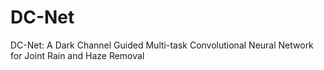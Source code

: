 # DC-Net
DC-Net: A Dark Channel Guided Multi-task Convolutional Neural Network for Joint Rain and Haze Removal
